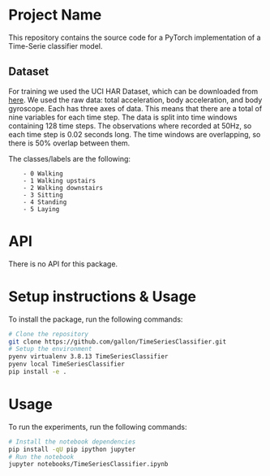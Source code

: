 # Project Name

This repository contains the source code for a PyTorch implementation of a Time-Serie classifier model.

## Dataset

For training we used the UCI HAR Dataset, which can be downloaded from [here](https://archive.ics.uci.edu/ml/machine-learning-databases/00240/UCI%20HAR%20Dataset.zip).
We used the raw data: total acceleration, body acceleration, and body gyroscope. Each has three axes of data. This means that there are a total of nine variables for each time step.
The data is split into time windows containing 128 time steps. The observations where recorded at 50Hz, so each time step is 0.02 seconds long. The time windows are overlapping, so there is 50% overlap between them.

The classes/labels are the following:
```
    - 0 Walking
    - 1 Walking upstairs
    - 2 Walking downstairs
    - 3 Sitting
    - 4 Standing
    - 5 Laying
```

# API
There is no API for this package.

# Setup instructions & Usage

To install the package, run the following commands:
```bash
# Clone the repository
git clone https://github.com/gallon/TimeSeriesClassifier.git
# Setup the environment
pyenv virtualenv 3.8.13 TimeSeriesClassifier
pyenv local TimeSeriesClassifier
pip install -e .
```

# Usage

To run the experiments, run the following commands:
```bash
# Install the notebook dependencies
pip install -qU pip ipython jupyter
# Run the notebook
jupyter notebooks/TimeSeriesClassifier.ipynb
```
